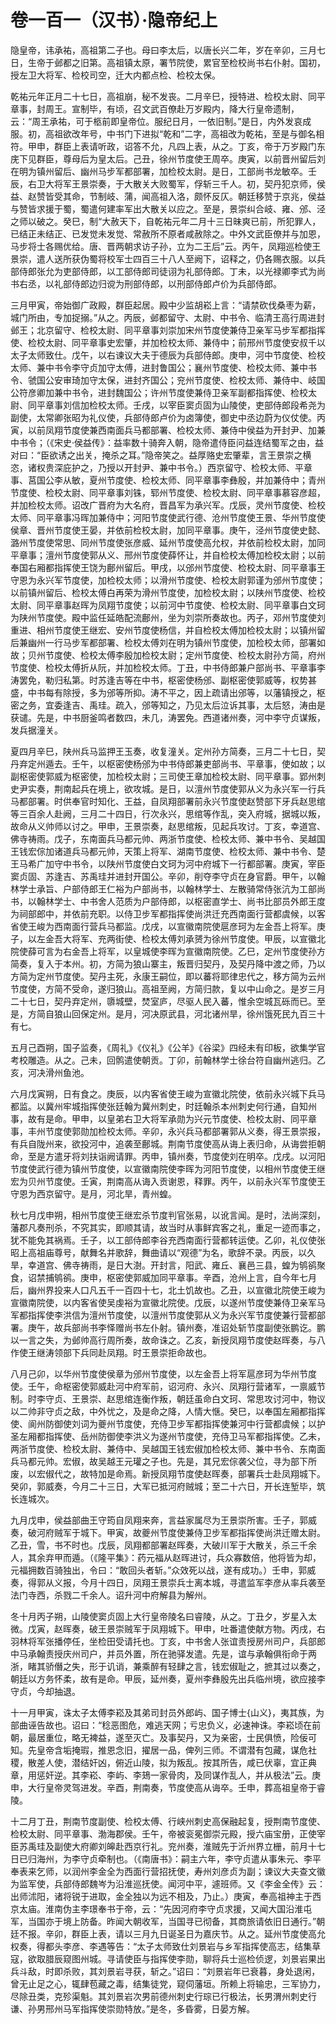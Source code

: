 # 卷一百一（汉书）·隐帝纪上

隐皇帝，讳承祐，高祖第二子也。母曰李太后，以唐长兴二年，岁在辛卯，三月七日，生帝于邺都之旧第。高祖镇太原，署节院使，累官至检校尚书右仆射。国初，授左卫大将军、检校司空，迁大内都点检、检校太保。

乾祐元年正月二十七日，高祖崩，秘不发丧。二月辛巳，授特进、检校太尉、同平章事，封周王。宣制毕，有顷，召文武百僚赴万岁殿内，降大行皇帝遗制，云：“周王承祐，可于柩前即皇帝位。服纪日月，一依旧制。”是日，内外发哀成服。初，高祖欲改年号，中书门下进拟“乾和”二字，高祖改为乾祐，至是与御名相符。甲申，群臣上表请听政，诏答不允，凡四上表，从之。丁亥，帝于万岁殿门东庑下见群臣，尊母后为皇太后。己丑，徐州节度使王周卒。庚寅，以前晋州留后刘在明为镇州留后、幽州马步军都部署，加检校太尉。是日，工部尚书龙敏卒。壬辰，右卫大将军王景崇奏，于大散关大败蜀军，俘斩三千人。初，契丹犯京师，侯益、赵赞皆受其命，节制岐、蒲，闻高祖入洛，颇怀反仄。朝廷移赞于京兆，侯益与赞皆求援于蜀，蜀遣何建率军出大散关以应之。至是，景崇纠合岐、雍、邠、泾之师以破之。癸巳，制“大赦天下，自乾祐元年二月十三日昧爽已前，所犯罪人，已结正未结正、已发觉未发觉、常赦所不原者咸赦除之。中外文武臣僚并与加恩，马步将士各赐优给。唐、晋两朝求访子孙，立为二王后”云。丙午，凤翔巡检使王景崇，遣人送所获伪蜀将校军士四百三十八人至阙下，诏释之，仍各赐衣服。以兵部侍郎张允为吏部侍郎，以工部侍郎司徒诩为礼部侍郎。丁未，以光禄卿李式为尚书右丞，以礼部侍郎边归谠为刑部侍郎，以刑部侍郎卢价为兵部侍郎。

三月甲寅，帝始御广政殿，群臣起居。殿中少监胡崧上言：“请禁砍伐桑枣为薪，城门所由，专加捉搦。”从之。丙辰，邺都留守、太尉、中书令、临清王高行周进封邺王；北京留守、检校太尉、同平章事刘崇加宋州节度使兼侍卫亲军马步军都指挥使、检校太尉、同平章事史宏肇，并加检校太师、兼侍中；前邢州节度使安叔千以太子太师致仕。戊午，以右谏议大夫于德辰为兵部侍郎。庚申，河中节度使、检校太师、兼中书令李守贞加守太傅，进封鲁国公；襄州节度使、检校太师、兼中书令、虢国公安审琦加守太保，进封齐国公；兖州节度使、检校太师、兼侍中、岐国公符彦卿加兼中书令，进封魏国公；许州节度使兼侍卫亲军副都指挥使、检校太尉、同平章事刘信加检校太师。壬戌，以宰臣窦贞固为山陵使，吏部侍郎段希尧为副使，太常卿张昭为礼仪使，兵部侍郎卢价为卤簿使，御史中丞边蔚为仪仗使。丙寅，以前凤翔节度使兼西南面兵马都部署、检校太师、兼侍中侯益为开封尹、加兼中书令；（《宋史·侯益传》：益率数十骑奔入朝，隐帝遣侍臣问益连结蜀军之由，益对曰：“臣欲诱之出关，掩杀之耳。”隐帝笑之。益厚赂史宏肇辈，言王景崇之横恣，诸权贵深庇护之，乃授以开封尹、兼中书令。）西京留守、检校太师、平章事、莒国公李从敏，夏州节度使、检校太师、同平章事李彝殷，并加兼侍中；青州节度使、检校太尉、同平章事刘铢，郓州节度使、检校太尉、同平章事慕容彦超，并加检校太师。诏改广晋府为大名府，晋昌军为承兴军。戊辰，灵州节度使、检校太师、同平章事冯晖加兼侍中；河阳节度使武行德、沧州节度使王景、华州节度使侯章、晋州节度使王晏，并依前检校太尉，加同平章事。庚午，泾州节度使史懿、潞州节度使常思、同州节度使张彦威、延州节度使高允权，并依前检校太尉，加同平章事；澶州节度使郭从义、邢州节度使薛怀让，并自检校太傅加检校太尉；以前奉国右厢都指挥使王饶为鄜州留后。甲戌，以邠州节度使、检校太尉、同平章事王守恩为永兴军节度使，加检校太师；以滑州节度使、检校太尉郭谨为邠州节度使；以前镇州留后、检校太傅白再荣为滑州节度使，加检校太尉；以陕州节度使、检校太尉、同平章事赵晖为凤翔节度使；以前河中节度使、检校太尉、同平章事白文珂为陕州节度使。殿中监任延皓配流鄜州，坐为刘崇所奏故也。丙子，邓州节度使刘重进、相州节度使王继宏、安州节度使杨信，并自检校太傅加检校太尉；以镇州留后兼幽州一行马步军都部署、检校太傅刘在明为镇州节度使，加检校太师，部署如故；贝州节度使、检校太傅李殷加检校太尉；定州节度使、检校太尉孙方简，府州节度使、检校太傅折从阮，并加检校太师。丁丑，中书侍郎兼户部尚书、平章事李涛罢免，勒归私第。时苏逢吉等在中书，枢密使杨邠、副枢密使郭威等，权势甚盛，中书每有除授，多为邠等所抑。涛不平之，因上疏请出邠等，以藩镇授之，枢密之务，宜委逢吉、禹珪。疏入，邠等知之，乃见太后泣诉其事，太后怒，涛由是获谴。先是，中书厨釜鸣者数四，未几，涛罢免。西道诸州奏，河中李守贞谋叛，发兵据潼关。

夏四月辛巳，陕州兵马监押王玉奏，收复潼关。定州孙方简奏，三月二十七日，契丹弃定州遁去。壬午，以枢密使杨邠为中书侍郎兼吏部尚书、平章事，使如故；以副枢密使郭威为枢密使，加检校太尉；三司使王章加检校太尉、同平章事。郢州刺史尹实奏，荆南起兵在境上，欲攻城。是日，以澶州节度使郭从义为永兴军一行兵马都部署。时供奉官时知化、王益，自凤翔部署前永兴节度使赵赞部下牙兵赵思绾等三百余人赴阙，三月二十四日，行次永兴，思绾等作乱，突入府城，据城以叛，故命从义帅师以讨之。甲申，王景崇奏，赵思绾叛，见起兵攻讨。丁亥，幸道宫、佛寺祷雨。戊子，东南面兵马都元帅、两浙节度使、检校太师、兼中书令、吴越国王钱宏倧加诸道兵马都元帅，天策上将军、湖南节度使、检校太师、兼中书令、楚王马希广加守中书令，以陕州节度使白文珂为河中府城下一行都部署。庚寅，宰臣窦贞固、苏逢吉、苏禹珪并进封开国公。辛卯，削夺李守贞在身官爵。甲午，以翰林学士承旨、户部侍郎王仁裕为户部尚书，以翰林学士、左散骑常侍张沆为工部尚书，以翰林学士、中书舍人范质为户部侍郎，以枢密直学士、尚书比部员外郎王度为祠部郎中，并依前充职。以侍卫步军都指挥使尚洪迁充西南面行营都虞候，以客省使王峻为西南面行营兵马都监。戊戌，以宣徽南院使扈彦珂为左金吾上将军。庚子，以左金吾大将军、充两街使、检校太傅刘承赟为徐州节度使。甲辰，以宣徽北院使薛可言为右金吾上将军，以皇城使李晖为宣徽南院使。乙巳，定州节度使孙方简奏，复入于本州。初，方简为狼山寨主，叛晋归契丹，及契丹降中渡之师，乃以方简为定州节度使。契丹主死，永康王嗣位，即以蕃将耶律忠代之，移方简为云州节度使，方简不受命，遂归狼山。高祖至阙，方简归款，复以中山命之。是岁三月二十七日，契丹弃定州，隳城壁，焚室庐，尽驱人民入蕃，惟余空城瓦砾而已。至是，方简自狼山回保定州。是月，河决原武县，河北诸州旱，徐州饿死民九百三十有七。

五月己酉朔，国子监奏，《周礼》《仪礼》《公羊》《谷梁》四经未有印板，欲集学官考校雕造。从之。己未，回鹘遣使朝贡。丁卯，前翰林学士徐台符自幽州逃归。乙亥，河决滑州鱼池。

六月戊寅朔，日有食之。庚辰，以内客省使王峻为宣徽北院使，依前永兴城下兵马都监。以冀州牢城指挥使张廷翰为冀州刺史，时廷翰杀本州刺史何行通，自知州事，故有是命。甲申，以皇弟右卫大将军承勋为兴元节度使、检校太尉、同平章事，丰州节度使郭勋加检校太师。辛卯，永兴兵马都部署郭从义奏，得王景崇报，有兵自陇州来，欲投河中，追袭至鄜城。荆南节度使高从诲上表归命，从诲尝拒朝命，至是方遣牙将刘扶诣阙请罪。丙申，镇州奏，节度使刘在明卒。戊戌。以河阳节度使武行德为镇州节度使，以宣徽南院使李晖为河阳节度使，以相州节度使王继宏为贝州节度使。壬寅，荆南高从诲入贡谢恩，释罪。丙午，以前永兴军节度使王守恩为西京留守。是月，河北旱，青州蝗。

秋七月戊申朔，相州节度使王继宏杀节度判官张易，以讹言闻。是时，法尚深刻，藩郡凡奏刑杀，不究其实，即顺其请，故当时从事鲜宾客之礼，重足一迹而事之，犹不能免其祸焉。壬子，以工部侍郎李谷充西南面行营都转运使。乙卯，礼仪使张昭上高祖庙尊号，献舞名并歌辞，舞曲请以“观德”为名，歌辞不录。丙辰，以久旱，幸道宫、佛寺祷雨，是日大澍。开封言，阳武、雍丘、襄邑三县，蝗为鸲鹆聚食，诏禁捕鸲鹆。庚申，枢密使郭威加同平章事。辛酉，沧州上言，自今年七月后，幽州界投来人口凡五千一百四十七，北土饥故也。乙丑，以宣徽北院使王峻为宣徽南院使，以内客省使吴虔裕为宣徽北院使。戊辰，以遂州节度使兼侍卫亲军马军都指挥使李洪信为澶州节度使，以澶州节度使郭从义为永兴军节度使兼行营都部署。庚午，故兵部尚书李怿赠尚书左仆射。镇州奏，准诏处斩节度副使张鹏讫。鹏以一言之失，为邺帅高行周所奏，故命诛之。乙亥，新授凤翔节度使赵晖奏，与八作使王继涛领部下兵同赴凤翔。时王景崇拒命故也。

八月己卯，以华州节度使侯章为邠州节度使，以左金吾上将军扈彦珂为华州节度使。壬午，命枢密使郭威赴河中府军前，诏河府、永兴、凤翔行营诸军，一禀威节制。时李守贞、王景崇、赵思绾连衡作叛，朝廷虽命白文珂、常思攻讨河中，物议以二帅非守贞之敌，中外忧之，及是命之降，人情大惬。癸巳，以奉国左厢都指挥使、阆州防御使刘词为夔州节度使，充侍卫步军都指挥使兼河中行营都虞候；以护圣左厢都指挥使、岳州防御使李洪义为遂州节度使，充侍卫马军都指挥使。乙未，两浙节度使、检校太尉、兼侍中、吴越国王钱宏俶加检校太师、兼中书令、东南面兵马都元帅。宏俶，故吴越王元瓘之子也。先是，其兄宏倧袭父位，寻为部下所废，以宏俶代之，故特加是命焉。新授凤翔节度使赵晖奏，部署兵士赴凤翔城下。癸卯，郭威奏，今月二十三日，大军已抵河府贼城；至二十六日，开长连堑毕，筑长连城次。

九月戊申，侯益部曲王守筠自凤翔来奔，言益家属尽为王景崇所害。壬子，郭威奏，破河府贼军于城下。甲寅，故夔州节度使兼侍卫步军都指挥使尚洪迁赠太尉。乙丑，雪，书不时也。戊辰，凤翔都部署赵晖奏，大破川军于大散关，杀三千余人，其余弃甲而遁。（《隆平集》：药元福从赵晖进讨，兵众寡数倍，他将皆为却，元福拥数百骑独出，令曰：“敢回头者斩。”众效死以战，遂有成功。）壬申，郭威奏，得郭从义报，今月十四日，凤翔王景崇兵士离本城，寻遣监军李彦从率兵袭至法门寺西，杀戮二千余人。诏升河中府解县为解州。

冬十月丙子朔，山陵使窦贞固上大行皇帝陵名曰睿陵，从之。丁丑夕，岁星入太微。戊寅，赵晖奏，破王景崇贼军于凤翔城下。甲申，吐番遣使献方物。丙戌，右羽林将军张播停任，坐检田受请托也。丁亥，中书舍人张谊责授房州司户，兵部郎中马承翰责授庆州司户，并员外置，所在驰驿发遣。先是，谊与承翰俱衔命于两浙，睹其骄僭之失，形于讥诮，兼乘醉有轻肆之言，钱宏俶耻之，摭其过以奏之，朝廷以方务怀柔，故有是命。甲辰，延州奏，夏州李彝殷先出兵临州境，欲应接李守贞，今却抽退。

十一月甲寅，诛太子太傅李崧及其弟司封员外郎屿、国子博士{山义}，夷其族，为部曲诬告故也。诏曰：“稔恶图危，难逃天网；亏忠负义，必速神诛。李崧顷在前朝，最居重位，略无裨益，遂至灭亡。及事契丹，又为亲密，士民俱愤，险佞可知。先皇帝含垢掩瑕，推恩念旧，擢居一品，俾列三师。不谓潜有包藏，谋危社稷，散差人使，潜结奸凶，俯近山陵，拟为叛乱。按其所告，咸已伏辜，宜正典章，用惩奸逆。其李崧、李屿、李鳷一家骨肉，及同谋作乱人，并从极法”云。庚申，大行皇帝灵驾进发。辛酉，荆南奏，节度使高从诲卒。壬申，葬高祖皇帝于睿陵。

十二月丁丑，荆南节度副使、检校太傅、行峡州刺史高保融起复，授荆南节度使、检校太尉、同平章事、渤海郡侯。壬午，帝被衮冕御崇元殿，授六庙宝册，正使宰臣苏禹珪及副使大府卿刘皞赴西京行礼。兖州奏，淮贼先于沂州界立栅，前月十七日已归海州，为李守贞牵制也。（《南唐书》：嗣主六年，李守贞遣从事朱元、李平奉表来乞师，以润州李金全为西面行营招抚使，寿州刘彦贞为副；谏议大夫查文徽为监军使，兵部侍郎魏岑为沿淮巡抚使。闻河中平，遽班师。又《李金全传》云：出师沭阳，诸将锐于进取，金全独以为远不相及，乃止。）庚寅，奉高祖神主于西京太庙。淮南伪主李璟奉书于帝，云：“先因河府李守贞求援，又闻大国沿淮屯军，当国亦于境上防备。昨闻大朝收军，当国寻已彻备，其商旅请依旧日通行。”朝廷不报。辛卯，群臣上表，请以三月九日诞圣日为嘉庆节。从之。延州节度使高允权奏，得都头李彦、李遇等告：“太子太师致仕刘景岩与乡军指挥使高志，结集草寇，欲取腊辰窥图州城。寻请使臣与指挥使李勋，聊将兵士巡检侦逻，刘景岩果出兵斗敌，时即杀败，其刘景岩寻获，斩之。”诏曰：“刘景岩年已衰暮，身处退闲，曾无止足之心，辄肆苞藏之毒，结集徒党，窥伺藩垣。所赖上将输忠，三军协力，尽除丑类，克殄渠魁。其刘景岩次男前德州刺史行琮已行极法，长男渭州刺史行谦、孙男邢州马军指挥使崇勋特放。”是冬，多昏雾，日晏方解。
